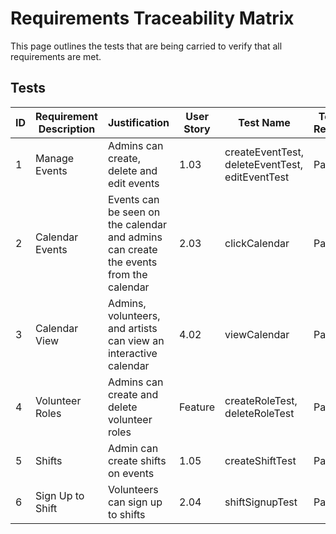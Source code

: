 # Requirements Traceability Matrix

This page outlines the tests that are being carried to verify that all requirements are met.

## Tests

| ID  | Requirement Description                                        | Justification                                       | User Story | Test Name                          | Test Result | Notes    |
| --- | -------------------------------------------------------------- | -------------------------------------------------- | ---------- | ---------------------------------- | ----------- | -------- |
| 1   | Manage Events                                                  | Admins can create, delete and edit events           | 1.03       | createEventTest, deleteEventTest, editEventTest | Pass       | UI Test  |
| 2   | Calendar Events                                                | Events can be seen on the calendar and admins can create the events from the calendar | 2.03       | clickCalendar                      | Pass       | UI Test  |
| 3   | Calendar View                                                  | Admins, volunteers, and artists can view an interactive calendar | 4.02       | viewCalendar                       | Pass       | UI Test  |
| 4   | Volunteer Roles                                                | Admins can create and delete volunteer roles | Feature       | createRoleTest, deleteRoleTest                       | Pass       | UI Test  |
| 5   | Shifts                                                | Admin can create shifts on events | 1.05       | createShiftTest                       | Pass       | UI Test  |
| 6   | Sign Up to Shift                                                | Volunteers can sign up to shifts | 2.04       | shiftSignupTest                       | Pass       | UI Test  |